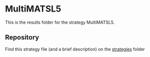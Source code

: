 # MultiMATSL5

This is the results folder for the strategy MultiMATSL5.
## Repository
Find this strategy file (and a brief description) on the [strategies](/strategies) folder
